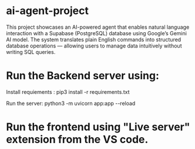 # ai-agent-project
This project showcases an AI-powered agent that enables natural language interaction with a Supabase (PostgreSQL) database using Google’s Gemini AI model. The system translates plain English commands into structured database operations — allowing users to manage data intuitively without writing SQL queries.


# Run the Backend server using:
Install requiements : pip3 install -r requirements.txt

Run the server: python3 -m uvicorn app:app --reload


# Run the frontend using "Live server" extension from the VS code. 
